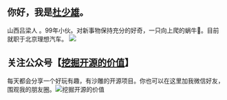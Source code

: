  ## 你好，我是<a href="https://shaoxiongdu.cn" target="_blank">杜少雄</a>。
 山西吕梁人 。99年小伙。对新事物保持充分的好奇，一只向上爬的蜗牛🐌。目前就职于北京理想汽车。
 <img src="https://github-readme-stats.vercel.app/api?cache_seconds=1800&username=shaoxiongdu&hide_border=false&show_icons=true&width=450&include_all_commits=true&count_private=true&theme=buefy&locale=cn&line_hight=20" />
 
## 关注公众号【[挖掘开源的价值](https://mp.weixin.qq.com/s?__biz=MzU2ODQ4ODY4MA==&mid=2247484539&idx=1&sn=d8c09ecca205401e6a8cf3c75c2e8926&chksm=fc8c63fccbfbeaea39cd44a6cfe5e7464799ecfeea6944401645bf1b10fe72909021783cf52b&token=893306194&lang=zh_CN#rd)】
每天都会分享一个好玩有趣，有沙雕的开源项目。你也可以在这里加我微信好友，围观我的朋友圈。![挖掘开源的价值](https://images-1301128659.cos.ap-beijing.myqcloud.com/image-20210820144130666.png)
  



